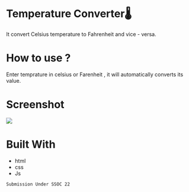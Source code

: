 # Temperature Converter🌡
It convert Celsius temperature to Fahrenheit and vice - versa.

# How to use ?
Enter temprature in celsius or Farenheit , it will automatically converts its value.

# Screenshot
<img src="preview.png"/>

# Built With
- html
- css
- Js

```
Submission Under SSOC 22
```
